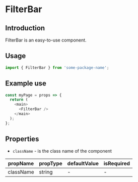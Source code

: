 # FilterBar

<!-- STORY -->

## Introduction

FilterBar is an easy-to-use component.

## Usage

```javascript
import { FilterBar } from 'some-package-name';
```

## Example use

```javascript
const myPage = props => {
  return (
    <main>
      <FilterBar />
    </main>
  );
};
```

## Properties

- `className` - is the class name of the component

| propName  | propType | defaultValue | isRequired |
| --------- | -------- | ------------ | ---------- |
| className | string   | -            | -          |
